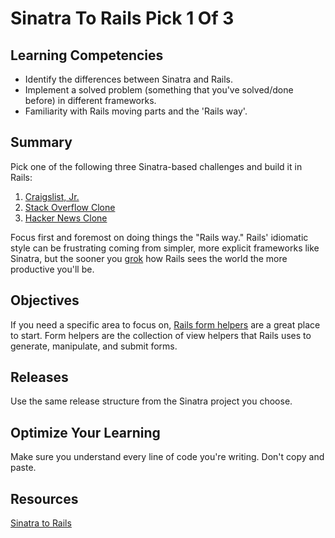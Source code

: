 # Sinatra To Rails Pick 1 Of 3

## Learning Competencies
- Identify the differences between Sinatra and Rails.
- Implement a solved problem (something that you've solved/done before) in different frameworks.
- Familiarity with Rails moving parts and the 'Rails way'.

## Summary

 Pick one of the following three Sinatra-based challenges and build it in Rails:

1. [Craigslist, Jr.](../../../craigslist-jr-challenge)
2. [Stack Overflow Clone](../../../sinatra-overflow-challenge)
3. [Hacker News Clone](../../../hacker-news-clone-part-1-challenge)

Focus first and foremost on doing things the "Rails way."  Rails' idiomatic style can be frustrating coming from simpler, more explicit frameworks like Sinatra, but the sooner you [grok](http://en.wikipedia.org/wiki/Grok) how Rails sees the world the more productive you'll be.

## Objectives

If you need a specific area to focus on, [Rails form helpers](http://guides.rubyonrails.org/form_helpers.html) are a great place to start.  Form helpers are the collection of view helpers that Rails uses to generate, manipulate, and submit forms.


## Releases

Use the same release structure from the Sinatra project you choose.

## Optimize Your Learning

Make sure you understand every line of code you're writing. Don't copy and paste.

## Resources

[Sinatra to Rails](https://gist.github.com/keithtom/2956bfa3c603e21e6b6c)
